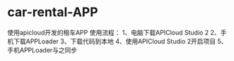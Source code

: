 # car-rental-APP
使用apicloud开发的租车APP
使用流程：
1、电脑下载APICloud Studio 2
2、手机下载APPLoader
3、下载代码到本地
4、使用APICloud Studio 2开启项目
5、手机APPLoader与之同步
